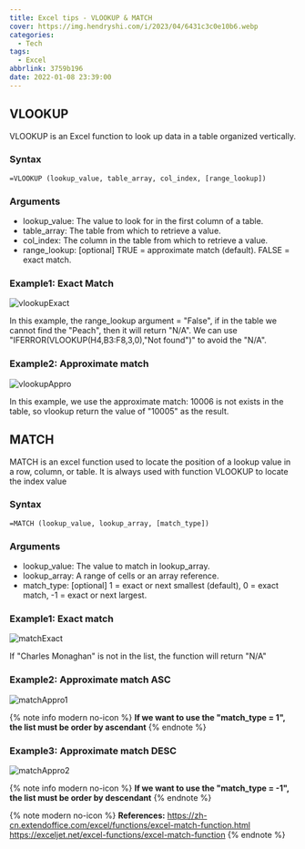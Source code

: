 ```yaml
---
title: Excel tips - VLOOKUP & MATCH
cover: https://img.hendryshi.com/i/2023/04/6431c3c0e10b6.webp
categories:
  - Tech
tags:
  - Excel
abbrlink: 3759b196
date: 2022-01-08 23:39:00
---
```


## VLOOKUP

VLOOKUP is an Excel function to look up data in a table organized vertically. 

### Syntax

```
=VLOOKUP (lookup_value, table_array, col_index, [range_lookup])
```
<!-- more -->

### Arguments

- lookup_value: The value to look for in the first column of a table.
- table_array: The table from which to retrieve a value.
- col_index: The column in the table from which to retrieve a value.
- range_lookup: [optional] TRUE = approximate match (default). FALSE = exact match.

### Example1: Exact Match

![vlookupExact](https://img.hendryshi.com/i/2023/04/6431c3d70ce70.webp)

In this example, the range_lookup argument = "False", if in the table we cannot find the "Peach", then it will return "N/A". We can use "IFERROR(VLOOKUP(H4,B3:F8,3,0),"Not found")" to avoid the "N/A".

### Example2: Approximate match

![vlookupAppro](https://img.hendryshi.com/i/2023/04/6431c3dbbd1c9.webp)

In this example, we use the approximate match: 10006 is not exists in the table, so vlookup return the value of "10005" as the result.




## MATCH

MATCH is an excel function used to locate the position of a lookup value in a row, column, or table. It is always used with function VLOOKUP to locate the index value

### Syntax

```
=MATCH (lookup_value, lookup_array, [match_type])
```

### Arguments

- lookup_value: The value to match in lookup_array.
- lookup_array: A range of cells or an array reference.
- match_type:  [optional] 1 = exact or next smallest (default), 0 = exact match, -1 = exact or next largest.

### Example1: Exact match

![matchExact](https://img.hendryshi.com/i/2023/04/6431c3e7ee259.webp)

If "Charles Monaghan" is not in the list, the function will return "N/A"

### Example2: Approximate match ASC

![matchAppro1](https://img.hendryshi.com/i/2023/04/6431c3ed3a7e8.webp)

{% note info modern no-icon %}
**If we want to use the "match_type = 1", the list must be order by ascendant**
{% endnote %}


### Example3: Approximate match DESC

![matchAppro2](https://img.hendryshi.com/i/2023/04/6431c45b2bc63.webp)

{% note info modern no-icon %}
**If we want to use the "match_type = -1", the list must be order by descendant**
{% endnote %}

{% note modern no-icon %}
**References:**
https://zh-cn.extendoffice.com/excel/functions/excel-match-function.html
https://exceljet.net/excel-functions/excel-match-function
{% endnote %}

